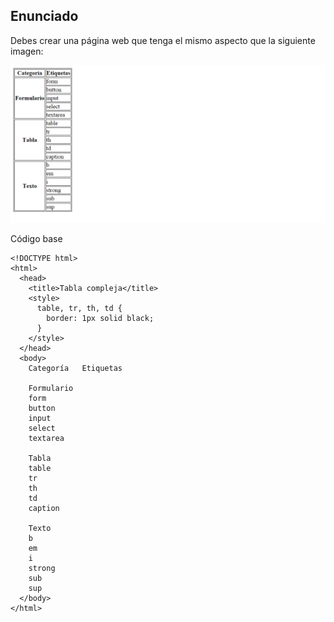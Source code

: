 ## Enunciado
Debes crear una página web que tenga el mismo aspecto que la siguiente imagen:

![Elemento html](tablas-2.png)


Código base

````
<!DOCTYPE html>
<html>
  <head>
    <title>Tabla compleja</title>
    <style>
      table, tr, th, td {
        border: 1px solid black;
      }
    </style>
  </head>
  <body>
    Categoría	Etiquetas

    Formulario
    form
    button
    input
    select
    textarea

    Tabla
    table
    tr
    th
    td
    caption

    Texto
    b
    em
    i
    strong
    sub
    sup
  </body>
</html>
````

